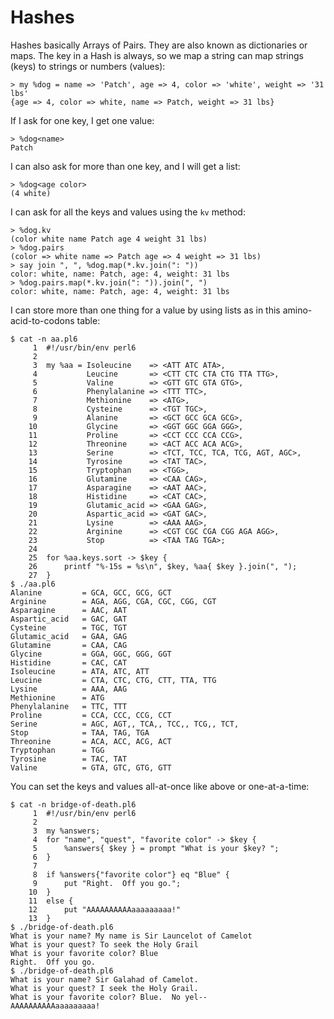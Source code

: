 # Hashes

Hashes basically Arrays of Pairs.  They are also known as dictionaries or maps.  The key in a Hash is always, so we map a string can map strings (keys) to strings or numbers (values):

```
> my %dog = name => 'Patch', age => 4, color => 'white', weight => '31 lbs'
{age => 4, color => white, name => Patch, weight => 31 lbs}
```

If I ask for one key, I get one value:

```
> %dog<name>
Patch
```

I can also ask for more than one key, and I will get a list:

```
> %dog<age color>
(4 white)
```

I can ask for all the keys and values using the ```kv``` method:

```
> %dog.kv
(color white name Patch age 4 weight 31 lbs)
> %dog.pairs
(color => white name => Patch age => 4 weight => 31 lbs)
> say join ", ", %dog.map(*.kv.join(": "))
color: white, name: Patch, age: 4, weight: 31 lbs
> %dog.pairs.map(*.kv.join(": ")).join(", ")
color: white, name: Patch, age: 4, weight: 31 lbs
```

I can store more than one thing for a value by using lists as in this amino-acid-to-codons table:

```
$ cat -n aa.pl6
     1	#!/usr/bin/env perl6
     2
     3	my %aa = Isoleucine    => <ATT ATC ATA>,
     4	         Leucine       => <CTT CTC CTA CTG TTA TTG>,
     5	         Valine        => <GTT GTC GTA GTG>,
     6	         Phenylalanine => <TTT TTC>,
     7	         Methionine    => <ATG>,
     8	         Cysteine      => <TGT TGC>,
     9	         Alanine       => <GCT GCC GCA GCG>,
    10	         Glycine       => <GGT GGC GGA GGG>,
    11	         Proline       => <CCT CCC CCA CCG>,
    12	         Threonine     => <ACT ACC ACA ACG>,
    13	         Serine        => <TCT, TCC, TCA, TCG, AGT, AGC>,
    14	         Tyrosine      => <TAT TAC>,
    15	         Tryptophan    => <TGG>,
    16	         Glutamine     => <CAA CAG>,
    17	         Asparagine    => <AAT AAC>,
    18	         Histidine     => <CAT CAC>,
    19	         Glutamic_acid => <GAA GAG>,
    20	         Aspartic_acid => <GAT GAC>,
    21	         Lysine        => <AAA AAG>,
    22	         Arginine      => <CGT CGC CGA CGG AGA AGG>,
    23	         Stop          => <TAA TAG TGA>;
    24
    25	for %aa.keys.sort -> $key {
    26	    printf "%-15s = %s\n", $key, %aa{ $key }.join(", ");
    27	}
$ ./aa.pl6
Alanine         = GCA, GCC, GCG, GCT
Arginine        = AGA, AGG, CGA, CGC, CGG, CGT
Asparagine      = AAC, AAT
Aspartic_acid   = GAC, GAT
Cysteine        = TGC, TGT
Glutamic_acid   = GAA, GAG
Glutamine       = CAA, CAG
Glycine         = GGA, GGC, GGG, GGT
Histidine       = CAC, CAT
Isoleucine      = ATA, ATC, ATT
Leucine         = CTA, CTC, CTG, CTT, TTA, TTG
Lysine          = AAA, AAG
Methionine      = ATG
Phenylalanine   = TTC, TTT
Proline         = CCA, CCC, CCG, CCT
Serine          = AGC, AGT,, TCA,, TCC,, TCG,, TCT,
Stop            = TAA, TAG, TGA
Threonine       = ACA, ACC, ACG, ACT
Tryptophan      = TGG
Tyrosine        = TAC, TAT
Valine          = GTA, GTC, GTG, GTT
```

You can set the keys and values all-at-once like above or one-at-a-time:

```
$ cat -n bridge-of-death.pl6
     1	#!/usr/bin/env perl6
     2
     3	my %answers;
     4	for "name", "quest", "favorite color" -> $key {
     5	    %answers{ $key } = prompt "What is your $key? ";
     6	}
     7
     8	if %answers{"favorite color"} eq "Blue" {
     9	    put "Right.  Off you go.";
    10	}
    11	else {
    12	    put "AAAAAAAAAAaaaaaaaaa!"
    13	}
$ ./bridge-of-death.pl6
What is your name? My name is Sir Launcelot of Camelot
What is your quest? To seek the Holy Grail
What is your favorite color? Blue
Right.  Off you go.
$ ./bridge-of-death.pl6
What is your name? Sir Galahad of Camelot.
What is your quest? I seek the Holy Grail.
What is your favorite color? Blue.  No yel--
AAAAAAAAAAaaaaaaaaa!
```